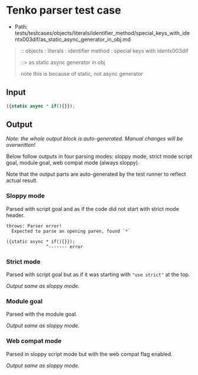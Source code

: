 # Tenko parser test case

- Path: tests/testcases/objects/literals/identifier_method/special_keys_with_identx003dif/as_static_async_generator_in_obj.md

> :: objects : literals : identifier method : special keys with identx003dif
>
> ::> as static async generator in obj
>
> note this is because of static, not async generator

## Input

`````js
({static async * if(){}});
`````

## Output

_Note: the whole output block is auto-generated. Manual changes will be overwritten!_

Below follow outputs in four parsing modes: sloppy mode, strict mode script goal, module goal, web compat mode (always sloppy).

Note that the output parts are auto-generated by the test runner to reflect actual result.

### Sloppy mode

Parsed with script goal and as if the code did not start with strict mode header.

`````
throws: Parser error!
  Expected to parse an opening paren, found `*`

({static async * if(){}});
               ^------- error
`````

### Strict mode

Parsed with script goal but as if it was starting with `"use strict"` at the top.

_Output same as sloppy mode._

### Module goal

Parsed with the module goal.

_Output same as sloppy mode._

### Web compat mode

Parsed in sloppy script mode but with the web compat flag enabled.

_Output same as sloppy mode._
